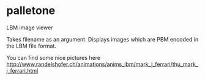 # palletone
LBM image viewer

Takes filename as an argument. Displays images which are PBM encoded in the LBM file format.

You can find some nice pictures here http://www.randelshofer.ch/animations/anims_ibm/mark_j_ferrari/thu_mark_j_ferrari.html
